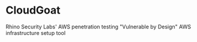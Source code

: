 # CloudGoat
Rhino Security Labs' AWS penetration testing "Vulnerable by Design" AWS infrastructure setup tool
